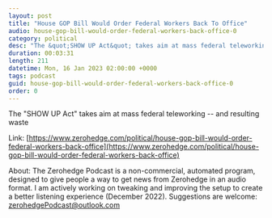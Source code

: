 ```yaml
---
layout: post
title: "House GOP Bill Would Order Federal Workers Back To Office"
audio: house-gop-bill-would-order-federal-workers-back-office-0
category: political
desc: "The &quot;SHOW UP Act&quot; takes aim at mass federal teleworking -- and resulting waste"
duration: 00:03:31
length: 211
datetime: Mon, 16 Jan 2023 02:00:00 +0000
tags: podcast
guid: house-gop-bill-would-order-federal-workers-back-office-0
order: 0
---
```

The &quot;SHOW UP Act&quot; takes aim at mass federal teleworking -- and resulting waste

Link: [https://www.zerohedge.com/political/house-gop-bill-would-order-federal-workers-back-office](https://www.zerohedge.com/political/house-gop-bill-would-order-federal-workers-back-office)

About: The Zerohedge Podcast is a non-commercial, automated program, designed to give people a way to get news from Zerohedge in an audio format.  I am actively working on tweaking and improving the setup to create a better listening experience (December 2022).  Suggestions are welcome: [zerohedgePodcast@outlook.com](mailto:zerohedgePodcast@outlook.com)